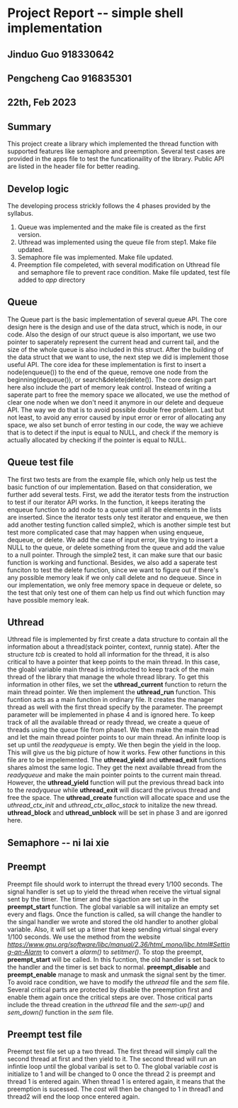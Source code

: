 # Project Report -- simple shell implementation
## Jinduo Guo 918330642
## Pengcheng Cao 916835301
##  22th, Feb 2023

## Summary
This project create a library which implemented the thread function with supported 
features like semaphore and preemption. Several test cases are provided in the 
apps file to test the funcationaility of the library. Public API are listed in
the header file for better reading. 

## Develop logic
The developing process strickly follows the 4 phases provided by the syllabus.
1. Queue was implemented and the make file is created as the first version. 
2. Uthread was implemented using the queue file from step1. Make file updated.
3. Semaphore file was implemented. Make file updated.
4. Preemption file compeleted, with several modification on Uthread file and 
semaphore file to prevent race condition. Make file updated, test file added
to *app* directory
 

## Queue
The Queue part is the basic implementation of several queue API. The core design
here is the design and use of the data struct, which is node, in our code. Also
the design of our struct queue is also important, we use two pointer to
saperately represent the current head and current tail, and the size of the
whole queue is also included in this struct. After the building of the data
struct that we want to use, the next step we did is implement those useful API.
The core idea for these implementation is first to insert a node(enqueue()) to
the end of the queue, remove one node from the beginning(dequeue()), or
search&delete(delete()). The core design part here also include the part of
memory leak control. Instead of writing a saperate part to free the memory space
we allocated, we use the method of clear one node when we don't need it anymore
in our delete and dequeue API. The way we do that is to avoid possible double
free problem. Last but not least, to avoid any error caused by input error or
error of allocating any space, we also set bunch of error testing in our code,
the way we achieve that is to detect if the input is equal to NULL, and check if
the memory is actually allocated by checking if the pointer is equal to NULL.

## Queue test file
The first two tests are from the example file, which only help us test the basic
function of our implementation. Based on that consideration, we further add
several tests. First, we add the iterator tests from the instruction to test if
our iterator API works. In the function, it keeps iterating the enqueue function
to add node to a queue until all the elements in the lists are inserted. Since
the iterator tests only test iterator and enqueue, we then add another testing
function called simple2, which is another simple test but test more complicated
case that may happen when using enqueue, dequeue, or delete. We add the case of
input error, like trying to insert a NULL to the queue, or delete something from
the queue and add the value to a null pointer. Through the simple2 test, it can
make sure that our basic function is working and functional. Besides, we also
add a saperate test funciton to test the delete function, since we want to
figure out if there's any possible memory leak if we only call delete and no
dequeue. Since in our implementation, we only free memory space in dequeue or
delete, so the test that only test one of them can help us find out which
function may have possible memory leak.

## Uthread
Uthread file is implemented by first create a data structure to contain all the
information about a thread(stack pointer, context, runnig state). After the 
structure *tcb* is created to hold all information for the thread, it is also
critical to have a pointer that keep points to the main thread. In this case,
the gloabl variable main thread is introducted to keep track of the main thread
of the library that manage the whole thread library. To get this information in
other files, we set the **uthread_current** function to return the main thread
pointer. We then implement the **uthread_run** function. This fucntion acts as
a main function in ordinary file. It creates the manager thread as well with the
first thread specify by the parameter. The preempt parameter will be implemented
in phase 4 and is ignored here. To keep track of all the available thread or 
ready thread, we create a queue of threads using the queue file from phase1. We
then make the main thread and let the main thread pointer points to our main
thread. An infinite loop is set up until the *readyqueue* is empty. We then begin
the yield in the loop. This will give us the big picture of how it works. Few
other functions in this file are to be impelemented. The **uthread_yield** and 
**uthread_exit** functions shares almost the same logic. They get the next 
available thread from the *readyqueue* and make the main pointer points to the 
current main thread. However, the **uthread_yield** function will put the
previous thread back into to the *readyqueue* while **uthread_exit** will discard
the privous thread and free the space. The **uthread_create** function will
allocate space and use the *uthread_ctx_init* and *uthread_ctx_alloc_stack* to
initalize the new thread. **uthread_block** and **uthread_unblock** will be set
in phase 3 and are igonred here. 

## Semaphore -- ni lai xie 


## Preempt
Preempt file should work to interrupt the thread every 1/100 seconds. The signal
handler is set up to yield the thread when receive the virtual signal sent by 
the timer. The timer and the sigaction are set up in the **preempt_start**
function. The global variable sa will initalize an empty set every and flags.
Once the function is called, sa will change the handler to the singal handler
we wrote and stored the old handler to another global variable. Also, it will
set up a timer that keep sending virtual singal every 1/100 seconds. We use the
method from the website 
*https://www.gnu.org/software/libc/manual/2.36/html_mono/libc.html#Setting-an-Alarm*
to convert a *alarm()* to *setitmer()*. To stop the preempt, **preempt_start**
will be called. In this fucntion, the old handler is set back to the handler and
the timer is set back to normal. **preempt_disable** and **preempt_enable**
manage to mask and unmask the signal sent by the timer. To avoid race condition,
we have to modify the *uthread* file and the *sem* file. Several critical parts
are protected by disable the preemption first and enable them again once the
critical steps are over. Those critical parts include the thread creation in the
*uthread* file and the *sem-up()* and *sem_down()* function in the *sem* file.

## Preempt test file
Preempt test file set up a two thread. The first thread will simply call the
second thread at first and then yield to it. The second thread will run an 
infintie loop until the global varibal is set to 0. The global variable *cost*
is initialize to 1 and will be changed to 0 once the thread 2 is preempt and
thread 1 is entered again. When thread 1 is entered again, it means that
the preemption is sucessed. The *cost* will then be changed to 1 in thread1
and thread2 will end the loop once entered again. 



